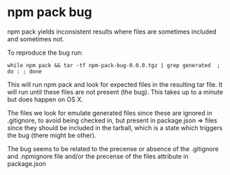 npm pack bug
============

npm pack yields inconsistent results where files are sometimes included and sometimes not.

To reproduce the bug run:

    while npm pack && tar -tf npm-pack-bug-0.0.0.tgz | grep generated  ; do : ; done

This will run npm pack and look for expected files in the resulting tar file. It will run
until these files are not present (the bug). This takes up to a minute but does happen
on OS X.

The files we look for emulate generated files since these are ignored in .gitignore,
to avoid being checked in, but present in package.json => files since they should be
included in the tarball, which is a state which triggers the bug (there might be other).

The bug seems to be related to the precense or absence of the .gitignore and .npmignore file 
and/or the precense of the files attribute in package.json
